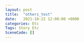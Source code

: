 ```yaml
---
layout: post
title:  "others_test"
date:   2021-10-22 12:00:00 +0000
categories: Etc
Tags: Story Etc
SceneCode: []
---
```

